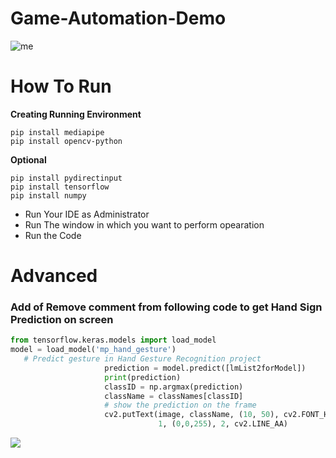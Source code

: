 

# Game-Automation-Demo
![me](https://github.com/shashankanand13monu/Game-Automation/blob/master/gta_game_demo.gif)
<!-- <img src = "https://github.com/shashankanand13monu/Game-Automation/blob/master/gta_game_demo.gif"> -->

# How To Run
**Creating Running Environment**
```
pip install mediapipe
pip install opencv-python
```
**Optional**
```
pip install pydirectinput
pip install tensorflow
pip install numpy
```
- Run Your IDE as Administrator
- Run The window in which you want to perform opearation
- Run the Code

# Advanced
### Add of Remove comment from following code to get Hand Sign Prediction on screen
```python
from tensorflow.keras.models import load_model
model = load_model('mp_hand_gesture')
   # Predict gesture in Hand Gesture Recognition project
                     prediction = model.predict([lmList2forModel])
                     print(prediction)
                     classID = np.argmax(prediction)
                     className = classNames[classID]
                     # show the prediction on the frame
                     cv2.putText(image, className, (10, 50), cv2.FONT_HERSHEY_SIMPLEX,
                                 1, (0,0,255), 2, cv2.LINE_AA)
```
<img src="https://i.imgur.com/hcCnLIn.png">
